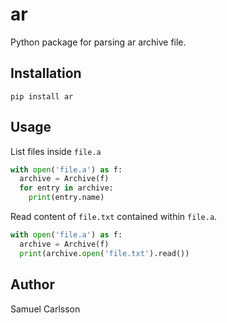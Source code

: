 # ar
Python package for parsing ar archive file. 

## Installation
`pip install ar`

## Usage
List files inside `file.a`
```python
with open('file.a') as f:
  archive = Archive(f)
  for entry in archive:
    print(entry.name)
```

Read content of `file.txt` contained within `file.a`.

```python
with open('file.a') as f:
  archive = Archive(f)
  print(archive.open('file.txt').read())
```

## Author
Samuel Carlsson
